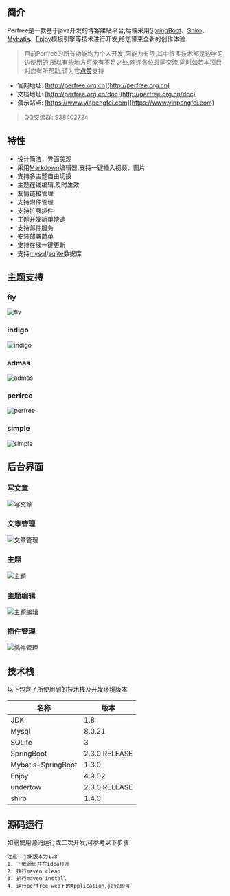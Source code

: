 ## 简介
Perfree是一款基于java开发的博客建站平台,后端采用[SpringBoot](https://spring.io/projects/spring-boot)、[Shiro](https://shiro.apache.org)、[Mybatis](https://mybatis.org/)、[Enjoy](https://jfinal.com/doc/6-1)模板引擎等技术进行开发,给您带来全新的创作体验
> 目前Perfree的所有功能均为个人开发,因能力有限,其中很多技术都是边学习边使用的,所以有些地方可能有不足之处,欢迎各位共同交流,同时如若本项目对您有所帮助,请为它[点赞](https://github.com/perfree/PerfreeBlog)支持 

* 官网地址: [http://perfree.org.cn](http://perfree.org.cn)
* 文档地址: [http://perfree.org.cn/doc](http://perfree.org.cn/doc)
* 演示站点: [https://www.yinpengfei.com](https://www.yinpengfei.com)

> QQ交流群: 938402724

## 特性
* 设计简洁，界面美观
* 采用[Markdown](https://www.markdownguide.org/)编辑器,支持一键插入视频、图片
* 支持多主题自由切换
* 主题在线编辑,及时生效
* 友情链接管理
* 支持附件管理
* 支持扩展插件
* 主题开发简单快速
* 支持邮件服务
* 安装部署简单
* 支持在线一键更新
* 支持[mysql](https://www.mysql.com)/[sqlite](https://www.sqlite.org)数据库

## 主题支持
### fly
![fly](./screenshot/fly.png)

### indigo
![indigo](./screenshot/indigo.png)

### admas
![admas](./screenshot/admas.png)

### perfree
![perfree](./screenshot/perfree.png)

### simple
![simple](./screenshot/simple.png)

## 后台界面
### 写文章
![写文章](./screenshot/写文章.png)

### 文章管理
![文章管理](./screenshot/文章管理.png)

### 主题
![主题](./screenshot/主题管理.png)

### 主题编辑
![主题编辑](./screenshot/主题编辑.png)

### 插件管理
![插件管理](./screenshot/插件管理.png)

## 技术栈
以下包含了所使用到的技术栈及开发环境版本

|  名称   | 版本  |
|  ----  | ----  |
| JDK  | 1.8 |
| Mysql  | 8.0.21 |
| SQLite  | 3 |
| SpringBoot  | 2.3.0.RELEASE |
| Mybatis-SpringBoot  | 1.3.0 |
| Enjoy  | 4.9.02 |
| undertow  | 2.3.0.RELEASE |
| shiro  | 1.4.0 |

## 源码运行
如需使用源码运行或二次开发,可参考以下步骤:
```
注意: jdk版本为1.8
1. 下载源码并在idea打开
2. 执行maven clean
3. 执行maven install
4. 运行perfree-web下的Application.java即可
```
